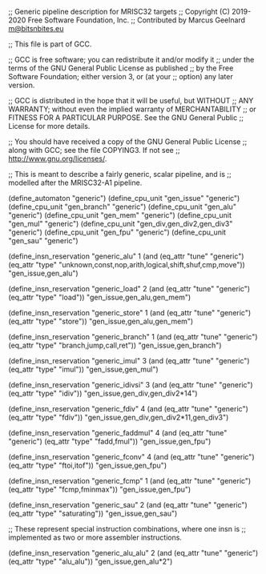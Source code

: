 ;; Generic pipeline description for MRISC32 targets
;; Copyright (C) 2019-2020 Free Software Foundation, Inc.
;; Contributed by Marcus Geelnard <m@bitsnbites.eu>

;; This file is part of GCC.

;; GCC is free software; you can redistribute it and/or modify it
;; under the terms of the GNU General Public License as published
;; by the Free Software Foundation; either version 3, or (at your
;; option) any later version.

;; GCC is distributed in the hope that it will be useful, but WITHOUT
;; ANY WARRANTY; without even the implied warranty of MERCHANTABILITY
;; or FITNESS FOR A PARTICULAR PURPOSE.  See the GNU General Public
;; License for more details.

;; You should have received a copy of the GNU General Public License
;; along with GCC; see the file COPYING3.  If not see
;; <http://www.gnu.org/licenses/>.

;; This is meant to describe a fairly generic, scalar pipeline, and is
;; modelled after the MRISC32-A1 pipeline.

(define_automaton "generic")
(define_cpu_unit "gen_issue" "generic")
(define_cpu_unit "gen_branch" "generic")
(define_cpu_unit "gen_alu" "generic")
(define_cpu_unit "gen_mem" "generic")
(define_cpu_unit "gen_mul" "generic")
(define_cpu_unit "gen_div,gen_div2,gen_div3" "generic")
(define_cpu_unit "gen_fpu" "generic")
(define_cpu_unit "gen_sau" "generic")

(define_insn_reservation "generic_alu" 1
  (and (eq_attr "tune" "generic")
       (eq_attr "type" "unknown,const,nop,arith,logical,shift,shuf,cmp,move"))
  "gen_issue,gen_alu")

(define_insn_reservation "generic_load" 2
  (and (eq_attr "tune" "generic")
       (eq_attr "type" "load"))
  "gen_issue,gen_alu,gen_mem")

(define_insn_reservation "generic_store" 1
  (and (eq_attr "tune" "generic")
       (eq_attr "type" "store"))
  "gen_issue,gen_alu,gen_mem")

(define_insn_reservation "generic_branch" 1
  (and (eq_attr "tune" "generic")
       (eq_attr "type" "branch,jump,call,ret"))
  "gen_issue,gen_branch")

(define_insn_reservation "generic_imul" 3
  (and (eq_attr "tune" "generic")
       (eq_attr "type" "imul"))
  "gen_issue,gen_mul")

(define_insn_reservation "generic_idivsi" 3
  (and (eq_attr "tune" "generic")
       (eq_attr "type" "idiv"))
  "gen_issue,gen_div,gen_div2*14")

(define_insn_reservation "generic_fdiv" 4
  (and (eq_attr "tune" "generic")
       (eq_attr "type" "fdiv"))
  "gen_issue,gen_div,gen_div2*11,gen_div3")

(define_insn_reservation "generic_faddmul" 4
  (and (eq_attr "tune" "generic")
       (eq_attr "type" "fadd,fmul"))
  "gen_issue,gen_fpu")

(define_insn_reservation "generic_fconv" 4
  (and (eq_attr "tune" "generic")
       (eq_attr "type" "ftoi,itof"))
  "gen_issue,gen_fpu")

(define_insn_reservation "generic_fcmp" 1
  (and (eq_attr "tune" "generic")
       (eq_attr "type" "fcmp,fminmax"))
  "gen_issue,gen_fpu")

(define_insn_reservation "generic_sau" 2
  (and (eq_attr "tune" "generic")
       (eq_attr "type" "saturating"))
  "gen_issue,gen_sau")


;; These represent special instruction combinations, where one insn is
;; implemented as two or more assembler instructions.

(define_insn_reservation "generic_alu_alu" 2
  (and (eq_attr "tune" "generic")
       (eq_attr "type" "alu_alu"))
  "gen_issue,gen_alu*2")

